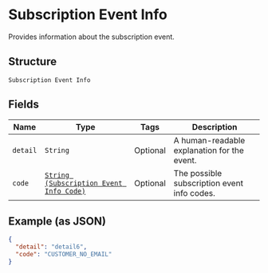 
# Subscription Event Info

Provides information about the subscription event.

## Structure

`Subscription Event Info`

## Fields

| Name | Type | Tags | Description |
|  --- | --- | --- | --- |
| `detail` | `String` | Optional | A human-readable explanation for the event. |
| `code` | [`String (Subscription Event Info Code)`](/doc/models/subscription-event-info-code.md) | Optional | The possible subscription event info codes. |

## Example (as JSON)

```json
{
  "detail": "detail6",
  "code": "CUSTOMER_NO_EMAIL"
}
```

